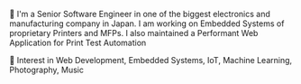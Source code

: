 👋 I'm a Senior Software Engineer in one of the biggest electronics and manufacturing company in Japan. I am working on Embedded Systems of proprietary Printers and MFPs.
I also maintained a Performant Web Application for Print Test Automation

👀 Interest in Web Development, Embedded Systems, IoT, Machine Learning, Photography, Music
